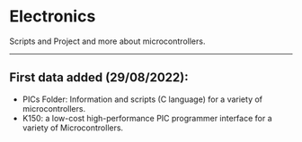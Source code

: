 # Electronics
Scripts and Project and more about microcontrollers. 
<hr>

## First data added (29/08/2022): 
- PICs Folder: Information and scripts (C language) for a variety of microcontrollers.<br>
- K150: a low-cost high-performance PIC programmer interface for a variety of Microcontrollers.